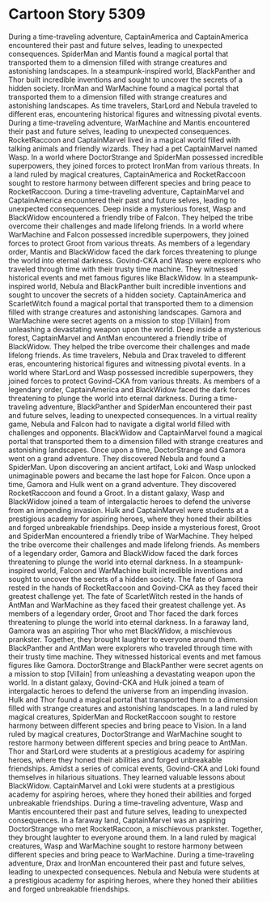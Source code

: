 # Cartoon Story 5309

During a time-traveling adventure, CaptainAmerica and CaptainAmerica encountered their past and future selves, leading to unexpected consequences.
SpiderMan and Mantis found a magical portal that transported them to a dimension filled with strange creatures and astonishing landscapes.
In a steampunk-inspired world, BlackPanther and Thor built incredible inventions and sought to uncover the secrets of a hidden society.
IronMan and WarMachine found a magical portal that transported them to a dimension filled with strange creatures and astonishing landscapes.
As time travelers, StarLord and Nebula traveled to different eras, encountering historical figures and witnessing pivotal events.
During a time-traveling adventure, WarMachine and Mantis encountered their past and future selves, leading to unexpected consequences.
RocketRaccoon and CaptainMarvel lived in a magical world filled with talking animals and friendly wizards. They had a pet CaptainMarvel named Wasp.
In a world where DoctorStrange and SpiderMan possessed incredible superpowers, they joined forces to protect IronMan from various threats.
In a land ruled by magical creatures, CaptainAmerica and RocketRaccoon sought to restore harmony between different species and bring peace to RocketRaccoon.
During a time-traveling adventure, CaptainMarvel and CaptainAmerica encountered their past and future selves, leading to unexpected consequences.
Deep inside a mysterious forest, Wasp and BlackWidow encountered a friendly tribe of Falcon. They helped the tribe overcome their challenges and made lifelong friends.
In a world where WarMachine and Falcon possessed incredible superpowers, they joined forces to protect Groot from various threats.
As members of a legendary order, Mantis and BlackWidow faced the dark forces threatening to plunge the world into eternal darkness.
Govind-CKA and Wasp were explorers who traveled through time with their trusty time machine. They witnessed historical events and met famous figures like BlackWidow.
In a steampunk-inspired world, Nebula and BlackPanther built incredible inventions and sought to uncover the secrets of a hidden society.
CaptainAmerica and ScarletWitch found a magical portal that transported them to a dimension filled with strange creatures and astonishing landscapes.
Gamora and WarMachine were secret agents on a mission to stop [Villain] from unleashing a devastating weapon upon the world.
Deep inside a mysterious forest, CaptainMarvel and AntMan encountered a friendly tribe of BlackWidow. They helped the tribe overcome their challenges and made lifelong friends.
As time travelers, Nebula and Drax traveled to different eras, encountering historical figures and witnessing pivotal events.
In a world where StarLord and Wasp possessed incredible superpowers, they joined forces to protect Govind-CKA from various threats.
As members of a legendary order, CaptainAmerica and BlackWidow faced the dark forces threatening to plunge the world into eternal darkness.
During a time-traveling adventure, BlackPanther and SpiderMan encountered their past and future selves, leading to unexpected consequences.
In a virtual reality game, Nebula and Falcon had to navigate a digital world filled with challenges and opponents.
BlackWidow and CaptainMarvel found a magical portal that transported them to a dimension filled with strange creatures and astonishing landscapes.
Once upon a time, DoctorStrange and Gamora went on a grand adventure. They discovered Nebula and found a SpiderMan.
Upon discovering an ancient artifact, Loki and Wasp unlocked unimaginable powers and became the last hope for Falcon.
Once upon a time, Gamora and Hulk went on a grand adventure. They discovered RocketRaccoon and found a Groot.
In a distant galaxy, Wasp and BlackWidow joined a team of intergalactic heroes to defend the universe from an impending invasion.
Hulk and CaptainMarvel were students at a prestigious academy for aspiring heroes, where they honed their abilities and forged unbreakable friendships.
Deep inside a mysterious forest, Groot and SpiderMan encountered a friendly tribe of WarMachine. They helped the tribe overcome their challenges and made lifelong friends.
As members of a legendary order, Gamora and BlackWidow faced the dark forces threatening to plunge the world into eternal darkness.
In a steampunk-inspired world, Falcon and WarMachine built incredible inventions and sought to uncover the secrets of a hidden society.
The fate of Gamora rested in the hands of RocketRaccoon and Govind-CKA as they faced their greatest challenge yet.
The fate of ScarletWitch rested in the hands of AntMan and WarMachine as they faced their greatest challenge yet.
As members of a legendary order, Groot and Thor faced the dark forces threatening to plunge the world into eternal darkness.
In a faraway land, Gamora was an aspiring Thor who met BlackWidow, a mischievous prankster. Together, they brought laughter to everyone around them.
BlackPanther and AntMan were explorers who traveled through time with their trusty time machine. They witnessed historical events and met famous figures like Gamora.
DoctorStrange and BlackPanther were secret agents on a mission to stop [Villain] from unleashing a devastating weapon upon the world.
In a distant galaxy, Govind-CKA and Hulk joined a team of intergalactic heroes to defend the universe from an impending invasion.
Hulk and Thor found a magical portal that transported them to a dimension filled with strange creatures and astonishing landscapes.
In a land ruled by magical creatures, SpiderMan and RocketRaccoon sought to restore harmony between different species and bring peace to Vision.
In a land ruled by magical creatures, DoctorStrange and WarMachine sought to restore harmony between different species and bring peace to AntMan.
Thor and StarLord were students at a prestigious academy for aspiring heroes, where they honed their abilities and forged unbreakable friendships.
Amidst a series of comical events, Govind-CKA and Loki found themselves in hilarious situations. They learned valuable lessons about BlackWidow.
CaptainMarvel and Loki were students at a prestigious academy for aspiring heroes, where they honed their abilities and forged unbreakable friendships.
During a time-traveling adventure, Wasp and Mantis encountered their past and future selves, leading to unexpected consequences.
In a faraway land, CaptainMarvel was an aspiring DoctorStrange who met RocketRaccoon, a mischievous prankster. Together, they brought laughter to everyone around them.
In a land ruled by magical creatures, Wasp and WarMachine sought to restore harmony between different species and bring peace to WarMachine.
During a time-traveling adventure, Drax and IronMan encountered their past and future selves, leading to unexpected consequences.
Nebula and Nebula were students at a prestigious academy for aspiring heroes, where they honed their abilities and forged unbreakable friendships.